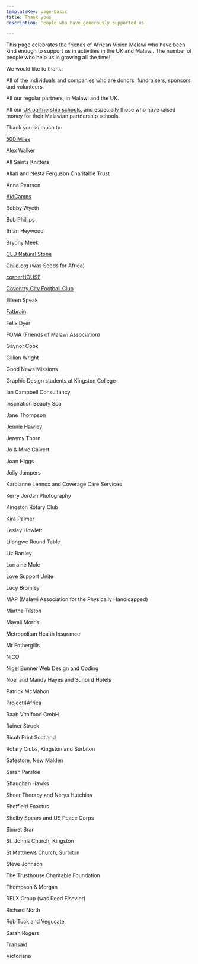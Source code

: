 ```yaml
---
templateKey: page-basic
title: Thank yous
description: People who have generously supported us

---
```

This page celebrates the friends of African Vision Malawi who have been kind enough to support us in activities in the UK and Malawi. The number of people who help us is growing all the time!

We would like to thank:

All of the individuals and companies who are donors, fundraisers, sponsors and volunteers.

All our regular partners, in Malawi and the UK.

All our [UK partnership schools](http://www.africanvision.org.uk/projects/school-partnerships/#schools), and especially those who have raised money for their Malawian partnership schools.

Thank you so much to:

[500 Miles](http://www.500miles.co.uk/ "500 Miiles")

Alex Walker

All Saints Knitters

Allan and Nesta Ferguson Charitable Trust

Anna Pearson

[AidCamps](http://www.aidcamps.org/)

Bobby Wyeth

Bob Phillips

Brian Heywood

Bryony Meek

[CED Natural Stone](http://www.ced.ltd.uk/)

[Child.org](http://child.org/) (was Seeds for Africa)

[cornerHOUSE](http://www.thech.org/)

[Coventry City Football Club](http://www.ccfc.co.uk/)

Eileen Speak

[Fatbrain](http://fatbrain.co.uk/)

Felix Dyer

FOMA (Friends of Malawi Association)

Gaynor Cook

Gillian Wright

Good News Missions

Graphic Design students at Kingston College

Ian Campbell Consultancy

Inspiration Beauty Spa

Jane Thompson

Jennie Hawley

Jeremy Thorn

Jo & Mike Calvert

Joan Higgs

Jolly Jumpers

Karolanne Lennox and Coverage Care Services

Kerry Jordan Photography

Kingston Rotary Club

Kira Palmer

Lesley Howlett

Lilongwe Round Table

Liz Bartley

Lorraine Mole

Love Support Unite

Lucy Bromley

MAP (Malawi Association for the Physically Handicapped)

Martha Tilston

Mavali Morris

Metropolitan Health Insurance

Mr Fothergills

NICO

Nigel Bunner Web Design and Coding

Noel and Mandy Hayes and Sunbird Hotels

Patrick McMahon

Project4Africa

Raab Vitalfood GmbH

Rainer Struck

Ricoh Print Scotland

Rotary Clubs, Kingston and Surbiton

Safestore, New Malden

Sarah Parsloe

Shaughan Hawks

Sheer Therapy and Nerys Hutchins

Sheffield Enactus

Shelby Spears and US Peace Corps

Simret Brar

St. John’s Church, Kingston

St Matthews Church, Surbiton

Steve Johnson

The Trusthouse Charitable Foundation

Thompson & Morgan

RELX Group (was Reed Elsevier)

Richard North

Rob Tuck and Vegucate

Sarah Rogers

Transaid

Victoriana